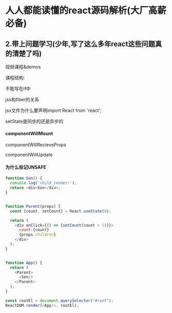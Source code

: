 # 人人都能读懂的react源码解析(大厂高薪必备)

## 2.带上问题学习(少年,写了这么多年react这些问题真的清楚了吗)

视频课程&demos

课程结构:

不能写在if中

jsx和fiber的关系

jsx文件为什么要声明import React from 'react';

setState是同步的还是异步的

#### componentWillMount

componentWillRecieveProps

componentWillUpdate

#### 为什么标记UNSAFE

```js
function Son() {
  console.log('child render!');
  return <div>Son</div>;
}


function Parent(props) {
  const [count, setCount] = React.useState(0);

  return (
    <div onClick={() => {setCount(count + 1)}}>
      count:{count}
      {props.children}
    </div>
  );
}


function App() {
  return (
    <Parent>
      <Son/>
    </Parent>
  );
}

const rootEl = document.querySelector("#root");
ReactDOM.render(<App/>, rootEl);
```

